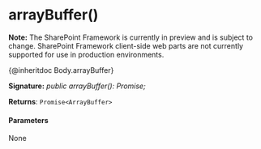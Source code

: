 # arrayBuffer()
**Note:** The SharePoint Framework is currently in preview and is subject to change. SharePoint Framework client-side web parts are not currently supported for use in production environments.



{@inheritdoc Body.arrayBuffer}

**Signature:** _public arrayBuffer(): Promise<ArrayBuffer>;_

**Returns**: `Promise<ArrayBuffer>`





#### Parameters
None


